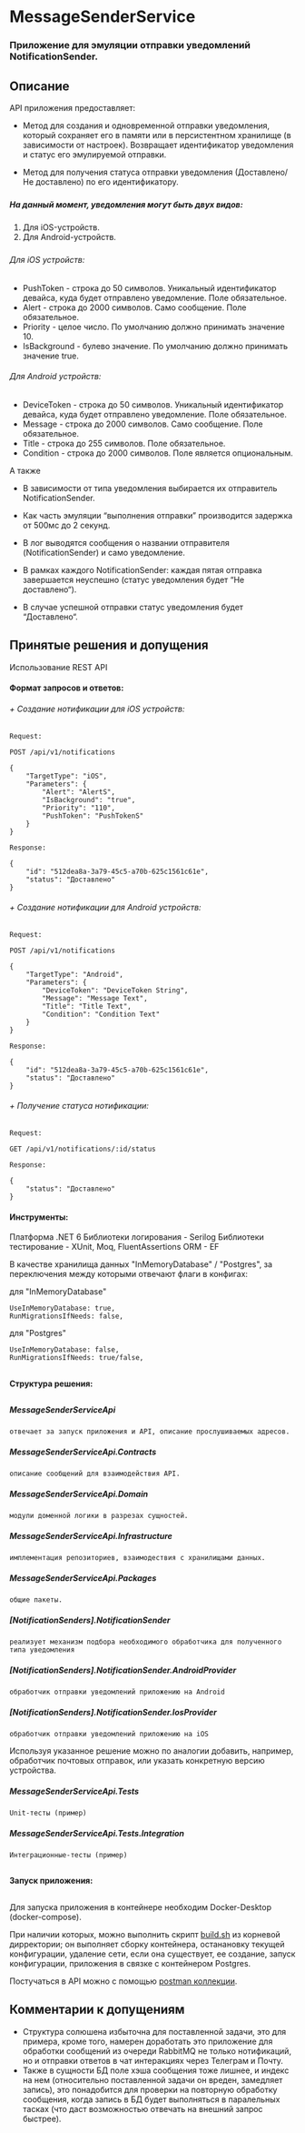 # MessageSenderService
### Приложение для эмуляции отправки уведомлений NotificationSender.

## Описание
API приложения предоставляет:

- Метод для создания и одновременной отправки уведомления,
 который сохраняет его в памяти или в персистентном хранилище (в зависимости от настроек). 
 Возвращает идентификатор уведомления и статус его эмулируемой отправки. 
 
- Метод для получения статуса отправки уведомления (Доставлено/Не доставлено) по его идентификатору.

###
##### На данный момент, уведомления могут быть двух видов:

1. Для iOS-устройств.
2. Для Android-устройств.
###
 
###### Для iOS устройств:

- PushToken - строка до 50 символов. Уникальный идентификатор девайса, куда будет отправлено уведомление. Поле обязательное.
- Alert - строка до 2000 символов. Само сообщение. Поле обязательное.
- Priority - целое число. По умолчанию должно принимать значение 10.
- IsBackground - булево значение. По умолчанию должно принимать значение true.

###### Для Android устройств:

- DeviceToken - строка до 50 символов. Уникальный идентификатор девайса, куда будет отправлено уведомление. Поле обязательное.
- Message - строка до 2000 символов. Само сообщение. Поле обязательное.
- Title - строка до 255 символов. Поле обязательное.
- Condition - строка до 2000 символов. Поле является опциональным.

А также


- В зависимости от типа уведомления выбирается их отправитель NotificationSender.
- Как часть эмуляции “выполнения отправки” производится задержка от 500мс до 2 секунд.
- В лог выводятся сообщения о названии отправителя (NotificationSender) и само уведомление.
- В рамках каждого NotificationSender: каждая пятая отправка завершается неуспешно (статус уведомления будет “Не доставлено“). 

- В случае успешной отправки статус уведомления будет “Доставлено“.


## Принятые решения и допущения

Использование REST API

#### Формат запросов и ответов:

###### + Создание нотификации для iOS устройств:

    Request:

    POST /api/v1/notifications   

    {
        "TargetType": "iOS",
        "Parameters": {
            "Alert": "AlertS",
            "IsBackground": "true",
            "Priority": "110",
            "PushToken": "PushTokenS"
        }
    }

    Response:

    {
        "id": "512dea8a-3a79-45c5-a70b-625c1561c61e",
        "status": "Доставлено"
    }
    


###### + Создание нотификации для Android устройств:
    
    Request:

    POST /api/v1/notifications   

    {
        "TargetType": "Android",
        "Parameters": {
            "DeviceToken": "DeviceToken String",
            "Message": "Message Text",
            "Title": "Title Text",
            "Condition": "Condition Text"
        }
    }

    Response:

    {
        "id": "512dea8a-3a79-45c5-a70b-625c1561c61e",
        "status": "Доставлено"
    }

###### + Получение статуса нотификации:
    
    Request:

    GET /api/v1/notifications/:id/status

    Response:

    {
        "status": "Доставлено"
    }

#### Инструменты:

Платформа .NET 6
Библиотеки логирования - Serilog
Библиотеки тестирование - XUnit, Moq, FluentAssertions
ORM - EF


В качестве хранилища данных "InMemoryDatabase" / "Postgres",
за переключения между которыми отвечают флаги в конфигах:

для "InMemoryDatabase"

    UseInMemoryDatabase: true,
    RunMigrationsIfNeeds: false,

для "Postgres"

    UseInMemoryDatabase: false,
    RunMigrationsIfNeeds: true/false,

##
#### Структура решения:

##

##### MessageSenderServiceApi
    отвечает за запуск приложения и API, описание прослушиваемых адресов.

##### MessageSenderServiceApi.Contracts
    описание сообщений для взаимодействия API.

##### MessageSenderServiceApi.Domain
    модули доменной логики в разрезах сущностей.

##### MessageSenderServiceApi.Infrastructure
    имплементация репозиториев, взаимодествия с хранилищами данных.

##### MessageSenderServiceApi.Packages
    общие пакеты.
##### [NotificationSenders].NotificationSender
    реализует механизм подбора необходимого обработчика для полученного типа уведомления
##### [NotificationSenders].NotificationSender.AndroidProvider
    обработчик отправки уведомлений приложению на Android

##### [NotificationSenders].NotificationSender.IosProvider
    обработчик отправки уведомлений приложению на iOS
    

Используя указанное решение можно по аналогии добавить,
 например, обработчик почтовых отправок, 
 или указать конкретную версию устройства.


##### MessageSenderServiceApi.Tests
    Unit-тесты (пример)
##### MessageSenderServiceApi.Tests.Integration
    Интеграционные-тесты (пример)

##
#### Запуск приложения:

##

Для запуска приложения в контейнере 
необходим Docker-Desktop (docker-compose).

При наличии которых, можно выполнить скрипт [build.sh](/build.sh) из корневой дирректории;
он выполняет сборку контейнера,
останановку текущей конфигурации,
удаление сети, если она существует,
ее создание,
запуск конфигурации, приложения в связке с контейнером Postgres.

Постучаться в API можно с помощью [postman коллекции](/MessageSenderServiceApi.postman_collection.json).

## Комментарии к допущениям
- Структура солюшена избыточна для поставленной задачи, это для примера, кроме того, намерен доработать это приложение для обработки сообщений из очереди RabbitMQ не только нотификаций, но и отправки ответов в чат интеракциях через Телеграм и Почту.
- Также в сущности БД поле хэша сообщения тоже лишнее, и индекс на нем (относительно поставленной задачи он вреден, замедляет запись), это понадобится для проверки на повторную обработку сообщения, когда запись в БД будет выполняться в паралельных тасках (что даст возможностью отвечать на внешний запрос быстрее).





